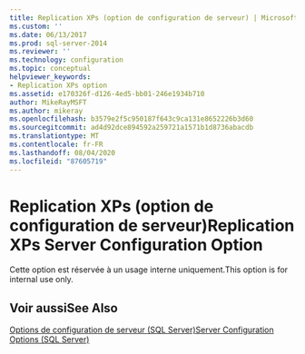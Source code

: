 ```yaml
---
title: Replication XPs (option de configuration de serveur) | Microsoft Docs
ms.custom: ''
ms.date: 06/13/2017
ms.prod: sql-server-2014
ms.reviewer: ''
ms.technology: configuration
ms.topic: conceptual
helpviewer_keywords:
- Replication XPs option
ms.assetid: e170326f-d126-4ed5-bb01-246e1934b710
author: MikeRayMSFT
ms.author: mikeray
ms.openlocfilehash: b3579e2f5c950187f643c9ca131e8652226b3d60
ms.sourcegitcommit: ad4d92dce894592a259721a1571b1d8736abacdb
ms.translationtype: MT
ms.contentlocale: fr-FR
ms.lasthandoff: 08/04/2020
ms.locfileid: "87605719"
---
```

# <a name="replication-xps-server-configuration-option"></a><span data-ttu-id="e6927-102">Replication XPs (option de configuration de serveur)</span><span class="sxs-lookup"><span data-stu-id="e6927-102">Replication XPs Server Configuration Option</span></span>
  <span data-ttu-id="e6927-103">Cette option est réservée à un usage interne uniquement.</span><span class="sxs-lookup"><span data-stu-id="e6927-103">This option is for internal use only.</span></span>  
  
## <a name="see-also"></a><span data-ttu-id="e6927-104">Voir aussi</span><span class="sxs-lookup"><span data-stu-id="e6927-104">See Also</span></span>  
 [<span data-ttu-id="e6927-105">Options de configuration de serveur &#40;SQL Server&#41;</span><span class="sxs-lookup"><span data-stu-id="e6927-105">Server Configuration Options &#40;SQL Server&#41;</span></span>](server-configuration-options-sql-server.md)  
  
  
